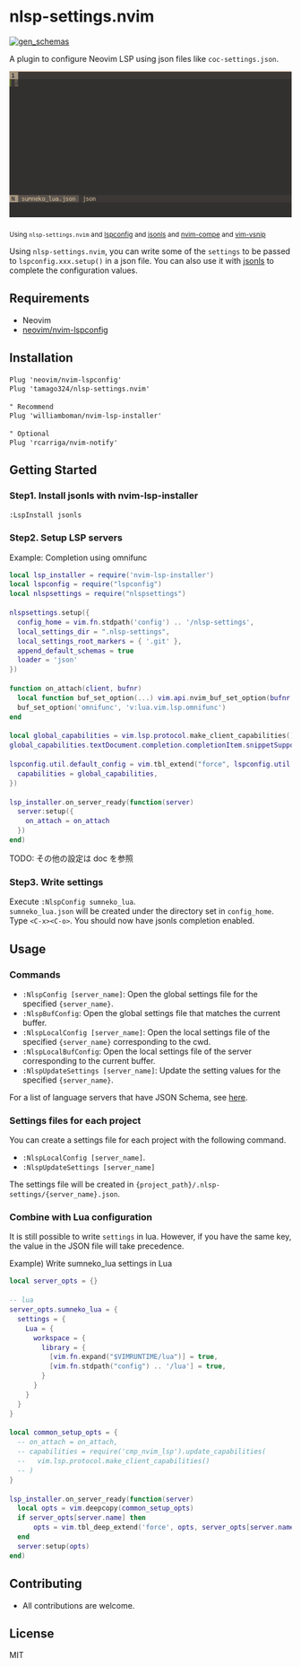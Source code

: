 # nlsp-settings.nvim

[![gen_schemas](https://github.com/tamago324/nlsp-settings.nvim/actions/workflows/gen_schemas.yml/badge.svg)](https://github.com/tamago324/nlsp-settings.nvim/actions/workflows/gen_schemas.yml)

A plugin to configure Neovim LSP using json files like `coc-settings.json`.

  <img src="https://github.com/tamago324/images/blob/master/nlsp-settings.nvim/sumneko_lua_completion.gif" alt="sumneko_lua_completion.gif" width="600" style=""/>

<sub>Using `nlsp-settings.nvim` and [lspconfig](https://github.com/neovim/nvim-lspconfig/) and [jsonls](https://github.com/vscode-langservers/vscode-json-languageserver/) and [nvim-compe](https://github.com/hrsh7th/nvim-compe/) and [vim-vsnip](https://github.com/hrsh7th/vim-vsnip/)</sub>


Using `nlsp-settings.nvim`, you can write some of the `settings` to be passed to `lspconfig.xxx.setup()` in a json file.
You can also use it with [jsonls](https://github.com/vscode-langservers/vscode-json-languageserver) to complete the configuration values.



## Requirements

* Neovim
* [neovim/nvim-lspconfig](https://github.com/neovim/nvim-lspconfig/)


## Installation

```vim
Plug 'neovim/nvim-lspconfig'
Plug 'tamago324/nlsp-settings.nvim'

" Recommend
Plug 'williamboman/nvim-lsp-installer'

" Optional
Plug 'rcarriga/nvim-notify'
```

## Getting Started

### Step1. Install jsonls with nvim-lsp-installer

```
:LspInstall jsonls
```

### Step2. Setup LSP servers

Example: Completion using omnifunc

```lua
local lsp_installer = require('nvim-lsp-installer')
local lspconfig = require("lspconfig")
local nlspsettings = require("nlspsettings")

nlspsettings.setup({
  config_home = vim.fn.stdpath('config') .. '/nlsp-settings',
  local_settings_dir = ".nlsp-settings",
  local_settings_root_markers = { '.git' },
  append_default_schemas = true
  loader = 'json'
})

function on_attach(client, bufnr)
  local function buf_set_option(...) vim.api.nvim_buf_set_option(bufnr, ...) end
  buf_set_option('omnifunc', 'v:lua.vim.lsp.omnifunc')
end

local global_capabilities = vim.lsp.protocol.make_client_capabilities()
global_capabilities.textDocument.completion.completionItem.snippetSupport = true

lspconfig.util.default_config = vim.tbl_extend("force", lspconfig.util.default_config, {
  capabilities = global_capabilities,
})

lsp_installer.on_server_ready(function(server)
  server:setup({
    on_attach = on_attach
  })
end)
```

TODO: その他の設定は doc を参照


### Step3. Write settings

Execute `:NlspConfig sumneko_lua`.  
`sumneko_lua.json` will be created under the directory set in `config_home`. Type `<C-x><C-o>`. You should now have jsonls completion enabled.


## Usage

### Commands

* `:NlspConfig [server_name]`:  Open the global settings file for the specified `{server_name}`.
* `:NlspBufConfig`: Open the global settings file that matches the current buffer.
* `:NlspLocalConfig [server_name]`: Open the local settings file of the specified `{server_name}` corresponding to the cwd.
* `:NlspLocalBufConfig`:  Open the local settings file of the server corresponding to the current buffer.
* `:NlspUpdateSettings [server_name]`: Update the setting values for the specified `{server_name}`.

For a list of language servers that have JSON Schema, see [here](schemas/README.md).


### Settings files for each project

You can create a settings file for each project with the following command.

* `:NlspLocalConfig [server_name]`.
* `:NlspUpdateSettings [server_name]`

The settings file will be created in `{project_path}/.nlsp-settings/{server_name}.json`.


### Combine with Lua configuration

It is still possible to write `settings` in lua.
However, if you have the same key, the value in the JSON file will take precedence.

Example) Write sumneko_lua settings in Lua

```lua
local server_opts = {}

-- lua
server_opts.sumneko_lua = {
  settings = {
    Lua = {
      workspace = {
        library = {
          [vim.fn.expand("$VIMRUNTIME/lua")] = true,
          [vim.fn.stdpath("config") .. '/lua'] = true,
        }
      }
    }
  }
}

local common_setup_opts = {
  -- on_attach = on_attach,
  -- capabilities = require('cmp_nvim_lsp').update_capabilities(
  --   vim.lsp.protocol.make_client_capabilities()
  -- )
}

lsp_installer.on_server_ready(function(server)
  local opts = vim.deepcopy(common_setup_opts)
  if server_opts[server.name] then
      opts = vim.tbl_deep_extend('force', opts, server_opts[server.name])
  end
  server:setup(opts)
end)
```


## Contributing

* All contributions are welcome.


## License

MIT
